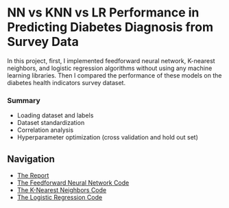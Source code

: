 # NN vs KNN vs LR Performance in Predicting Diabetes Diagnosis from Survey Data
In this project, first, I implemented feedforward neural network, K-nearest neighbors, and logistic regression 
algorithms without using any machine learning libraries. Then I compared the performance of these models on the 
diabetes health indicators survey dataset.

### Summary
- Loading dataset and labels
- Dataset standardization
- Correlation analysis
- Hyperparameter optimization (cross validation and hold out set)

## Navigation
- [The Report](diabetes-report.pdf)
- [The Feedforward Neural Network Code](diabetes-NN.ipynb)
- [The K-Nearest Neighbors Code](diabetes-KNN.ipynb)
- [The Logistic Regression Code](diabetes-LR.ipynb)
